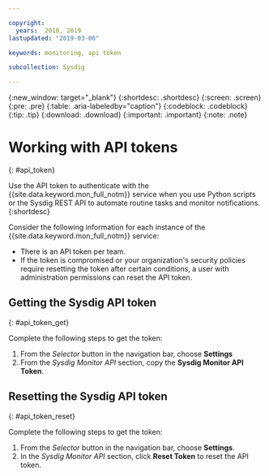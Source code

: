 ```yaml
---

copyright:
  years:  2018, 2019
lastupdated: "2019-03-06"

keywords: monitoring, api token

subcollection: Sysdig

---
```


{:new_window: target="_blank"}
{:shortdesc: .shortdesc}
{:screen: .screen}
{:pre: .pre}
{:table: .aria-labeledby="caption"}
{:codeblock: .codeblock}
{:tip: .tip}
{:download: .download}
{:important: .important}
{:note: .note}


# Working with API tokens
{: #api_token}

Use the API token to authenticate with the {{site.data.keyword.mon_full_notm}} service when you use Python scripts or the Sysdig REST API to automate routine tasks and monitor notifications. 
{:shortdesc}

Consider the following information for each instance of the {{site.data.keyword.mon_full_notm}} service:

* There is an API token per team.
* If the token is compromised or your organization's security policies require resetting the token after certain conditions, a user with administration permissions can reset the API token.


## Getting the Sysdig API token
{: #api_token_get}


Complete the following steps to get the token:

1. From the *Selector* button in the navigation bar, choose **Settings**
2. From the *Sysdig Monitor API* section, copy the **Sysdig Monitor API Token**.

## Resetting the Sysdig API token
{: #api_token_reset}

Complete the following steps to get the token:

1. From the *Selector* button in the navigation bar, choose **Settings**.
2. In the *Sysdig Monitor API* section, click **Reset Token** to reset the API token.
